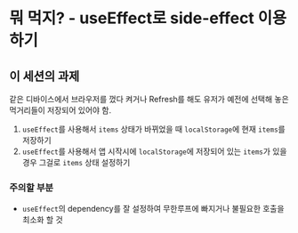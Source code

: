 # 뭐 먹지? - useEffect로 side-effect 이용하기

## 이 세션의 과제

같은 디바이스에서 브라우저를 껐다 켜거나 Refresh를 해도 유저가 예전에 선택해 놓은 먹거리들이 저장되어 있어야 함.

1. `useEffect`를 사용해서 `items` 상태가 바뀌었을 때 `localStorage`에 현재 `items`를 저장하기
2. `useEffect`를 사용해서 앱 시작시에 `localStorage`에 저장되어 있는 `items`가 있을 경우 그걸로 `items` 상태 설정하기

### 주의할 부분
- `useEffect`의 dependency를 잘 설정하여 무한루프에 빠지거나 불필요한 호출을 최소화 할 것